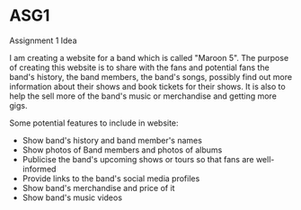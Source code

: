 # ASG1

<p>
Assignment 1 Idea

I am creating a website for a band which is called "Maroon 5". The purpose of creating this website is to share with the fans and potential fans the band's history, the band members, the band's songs, possibly find out more information about their shows and book tickets for their shows. It is also to help the sell more of the band's music or merchandise and getting more gigs.

Some potential features to include in website:
<ul>
  <li>Show band's history and band member's names</li>
  <li>Show photos of Band members and photos of albums</li>
  <li>Publicise the band's upcoming shows or tours so that fans are well-informed</li>
  <li>Provide links to the band's social media profiles</li>
  <li>Show band's merchandise and price of it</li>
  <li>Show band's music videos</li>
</ul>
</p>
